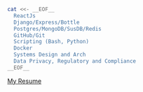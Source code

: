 ```bash
cat <<- __EOF__
  ReactJs
  Django/Express/Bottle
  Postgres/MongoDB/SusDB/Redis
  GitHub/Git
  Scripting (Bash, Python)
  Docker
  Systems Design and Arch
  Data Privacy, Regulatory and Compliance
__EOF__
```

[My Resume](https://michael-appiah-dankwah.tiiny.site/)
